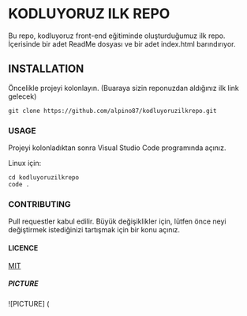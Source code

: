 
# KODLUYORUZ ILK REPO
  Bu repo, kodluyoruz front-end eğitiminde oluşturduğumuz ilk repo. İçerisinde bir adet ReadMe dosyası ve bir adet index.html barındırıyor.


## INSTALLATION
Öncelikle projeyi kolonlayın. (Buaraya sizin reponuzdan aldığınız ilk link gelecek)

    git clone https://github.com/alpino87/kodluyoruzilkrepo.git


### USAGE
Projeyi kolonladıktan sonra Visual Studio Code programında açınız.

Linux için:

    cd kodluyoruzilkrepo
    code .

### CONTRIBUTING
Pull requestler kabul edilir. Büyük değişiklikler için, lütfen önce neyi değiştirmek istediğinizi tartışmak için bir konu açınız.

#### LICENCE
   [MIT](https://choosealicense.com/licenses/mit/)
   
##### PICTURE
![PICTURE] (


